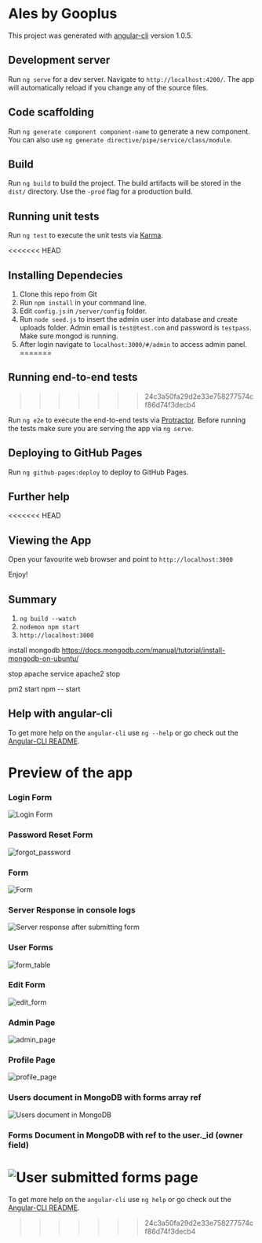 # Ales by Gooplus

This project was generated with [angular-cli](https://github.com/angular/angular-cli) version 1.0.5.

## Development server
Run `ng serve` for a dev server. Navigate to `http://localhost:4200/`. The app will automatically reload if you change any of the source files.

## Code scaffolding

Run `ng generate component component-name` to generate a new component. You can also use `ng generate directive/pipe/service/class/module`.

## Build

Run `ng build` to build the project. The build artifacts will be stored in the `dist/` directory. Use the `-prod` flag for a production build.

## Running unit tests

Run `ng test` to execute the unit tests via [Karma](https://karma-runner.github.io).

<<<<<<< HEAD



## Installing Dependecies
1. Clone this repo from Git
2. Run `npm install` in your command line.
3. Edit `config.js` in `/server/config` folder.
4. Run `node seed.js` to insert the admin user into database and create uploads folder. Admin email is `test@test.com` and password is `testpass`.  Make sure mongod is running.
5. After login navigate to `localhost:3000/#/admin` to access admin panel.
=======
## Running end-to-end tests
>>>>>>> 24c3a50fa29d2e33e758277574cf86d74f3decb4

Run `ng e2e` to execute the end-to-end tests via [Protractor](http://www.protractortest.org/).
Before running the tests make sure you are serving the app via `ng serve`.

## Deploying to GitHub Pages

Run `ng github-pages:deploy` to deploy to GitHub Pages.

## Further help

<<<<<<< HEAD
## Viewing the App
Open your favourite web browser and point to `http://localhost:3000`

Enjoy!


## Summary
1. `ng build --watch`
2. `nodemon npm start`
3. `http://localhost:3000`

install mongodb https://docs.mongodb.com/manual/tutorial/install-mongodb-on-ubuntu/

stop apache service apache2 stop

pm2 start npm -- start


## Help with angular-cli
To get more help on the `angular-cli` use `ng --help` or go check out the [Angular-CLI README](https://github.com/angular/angular-cli/blob/master/README.md).


# Preview of the app
### Login Form
![Login Form](https://cloud.githubusercontent.com/assets/717975/20486222/8dddb670-b007-11e6-861a-18f2123f70f4.png)
### Password Reset Form
![forgot_password](https://cloud.githubusercontent.com/assets/717975/20642267/6a60daf0-b413-11e6-960d-2b12ec98a839.png)
### Form
![Form](https://cloud.githubusercontent.com/assets/717975/20486257/abfd4166-b007-11e6-8e2e-24d2afd746a0.png)
### Server Response in console logs
![Server response after submitting form](https://cloud.githubusercontent.com/assets/717975/20238428/053e95ec-a8f4-11e6-93ab-04258e359e13.png)
### User Forms
![form_table](https://cloud.githubusercontent.com/assets/717975/20667369/936c703a-b571-11e6-9e60-164d858c5793.png)
### Edit Form
![edit_form](https://cloud.githubusercontent.com/assets/717975/20598422/ce519cde-b251-11e6-919d-898855445f20.png)
### Admin Page
![admin_page](https://cloud.githubusercontent.com/assets/717975/20824439/80fa30da-b865-11e6-9af2-a7c6c2f1d7d3.png)
### Profile Page
![profile_page](https://cloud.githubusercontent.com/assets/717975/20858250/54bfe52e-b94a-11e6-863d-9b0139c89263.png)
### Users document in MongoDB with forms array ref
![Users document in MongoDB](https://cloud.githubusercontent.com/assets/717975/20486315/eaa5b452-b007-11e6-9080-b1c8186bf404.png)
### Forms Document in MongoDB with ref to the user._id (owner field)
![User submitted forms page](https://cloud.githubusercontent.com/assets/717975/20486402/411bbf20-b008-11e6-9170-05f44d610cd8.png)
=======
To get more help on the `angular-cli` use `ng help` or go check out the [Angular-CLI README](https://github.com/angular/angular-cli/blob/master/README.md).
>>>>>>> 24c3a50fa29d2e33e758277574cf86d74f3decb4
